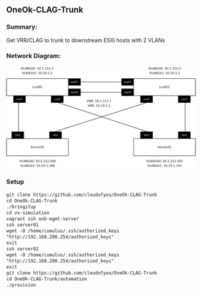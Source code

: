## OneOk-CLAG-Trunk 

### Summary:

Get VRR/CLAG to trunk to downstream ESXi hosts with 2 VLANs
 
### Network Diagram:

![Network Diagram](https://github.com/Cloudofyou/OneOk-CLAG-Trunk/blob/master/documentation/OneOk-CLAG-Trunk.png)

### Setup

```
git clone https://github.com/cloudofyou/OneOk-CLAG-Trunk
cd OneOk-CLAG-Trunk
./bringitup
cd vx-simulation
vagrant ssh oob-mgmt-server
ssh server01
wget -O /home/cumulus/.ssh/authorized_keys "http://192.168.200.254/authorized_keys"
exit
ssh server02
wget -O /home/cumulus/.ssh/authorized_keys "http://192.168.200.254/authorized_keys"
exit
git clone https://github.com/cloudofyou/OneOk-CLAG-Trunk
cd OneOk-CLAG-Trunk/automation
./provision
```
